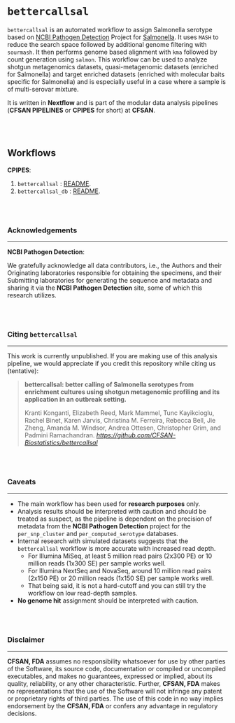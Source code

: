 # `bettercallsal`

`bettercallsal` is an automated workflow to assign Salmonella serotype based on [NCBI Pathogen Detection](https://www.ncbi.nlm.nih.gov/pathogens) Project for [Salmonella](https://www.ncbi.nlm.nih.gov/pathogens/isolates/#taxgroup_name:%22Salmonella%20enterica%22). It uses `MASH` to reduce the search space followed by additional genome filtering with `sourmash`. It then performs genome based alignment with `kma` followed by count generation using `salmon`. This workflow can be used to analyze shotgun metagenomics datasets, quasi-metagenomic datasets (enriched for Salmonella) and target enriched datasets (enriched with molecular baits specific for Salmonella) and is especially useful in a case where a sample is of multi-serovar mixture.

It is written in **Nextflow** and is part of the modular data analysis pipelines (**CFSAN PIPELINES** or **CPIPES** for short) at **CFSAN**.

\
&nbsp;

## Workflows

**CPIPES**:

 1. `bettercallsal`       : [README](./readme/bettercallsal.md).
 2. `bettercallsal_db`    : [README](./readme/bettercallsal_db.md).

\
&nbsp;

### Acknowledgements

---
**NCBI Pathogen Detection**:

We gratefully acknowledge all data contributors, i.e., the Authors and their Originating laboratories responsible for obtaining the specimens, and their Submitting laboratories for generating the sequence and metadata and sharing it via the **NCBI Pathogen Detection** site, some of which this research utilizes.

\
&nbsp;

### Citing `bettercallsal`

---
This work is currently unpublished. If you are making use of this analysis pipeline, we would appreciate if you credit this repository while citing us (tentative):

>
>**bettercallsal: better calling of Salmonella serotypes from enrichment cultures using shotgun metagenomic profiling and its application in an outbreak setting.**
>
>Kranti Konganti, Elizabeth Reed, Mark Mammel, Tunc Kayikcioglu, Rachel Binet, Karen Jarvis, Christina M. Ferreira, Rebecca Bell, Jie Zheng, Amanda M. Windsor, Andrea Ottesen, Christopher Grim, and Padmini Ramachandran. *<https://github.com/CFSAN-Biostatistics/bettercallsal>*
>

\
&nbsp;

### Caveats

---

- The main workflow has been used for **research purposes** only.
- Analysis results should be interpreted with caution and should be treated as suspect, as the pipeline is dependent on the precision of metadata from the **NCBI Pathogen Detection** project for the `per_snp_cluster` and `per_computed_serotype` databases.
- Internal research with simulated datasets suggests that the `bettercallsal` workflow is more accurate with increased read depth.
  - For Illumina MiSeq, at least 5 million read pairs (2x300 PE) or 10 million reads (1x300 SE) per sample works well.
  - For Illumina NextSeq and NovaSeq, around 10 million read pairs (2x150 PE) or 20 million reads (1x150 SE) per sample works well.
  - That being said, it is not a hard-cutoff and you can still try the workflow on low read-depth samples.
- **No genome hit** assignment should be interpreted with caution.

\
&nbsp;

### Disclaimer

---
**CFSAN, FDA** assumes no responsibility whatsoever for use by other parties of the Software, its source code, documentation or compiled or uncompiled executables, and makes no guarantees, expressed or implied, about its quality, reliability, or any other characteristic. Further, **CFSAN, FDA** makes no representations that the use of the Software will not infringe any patent or proprietary rights of third parties. The use of this code in no way implies endorsement by the **CFSAN, FDA** or confers any advantage in regulatory decisions.
